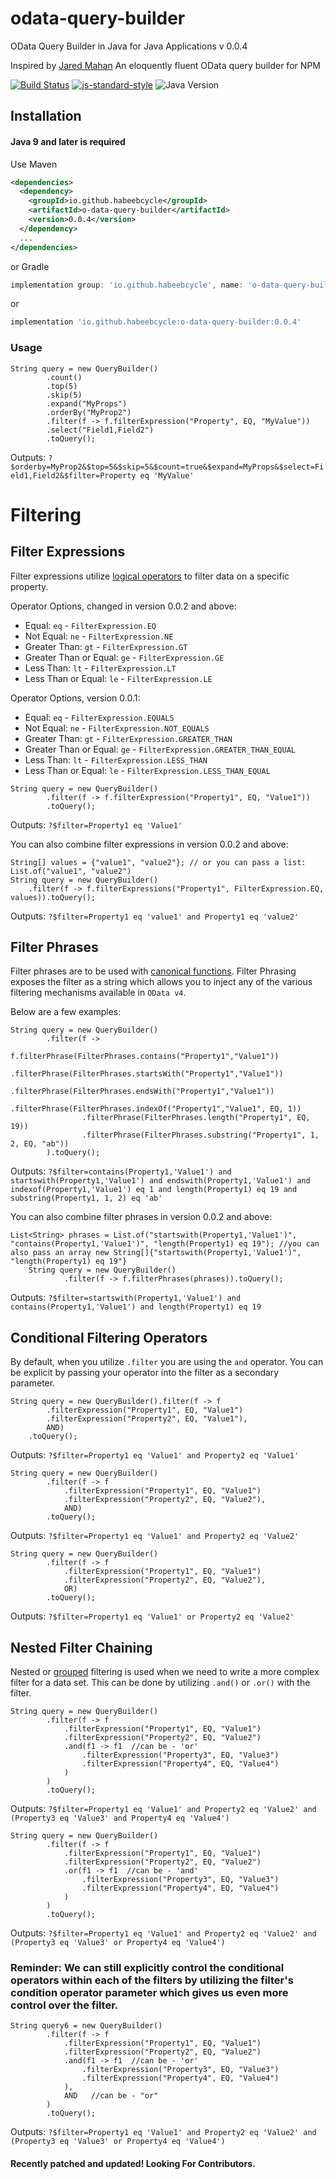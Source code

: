 # odata-query-builder
OData Query Builder in Java for Java Applications v 0.0.4

Inspired by [Jared Mahan](https://github.com/jaredmahan/odata-query-builder) An eloquently fluent OData query builder for NPM

[![Build Status](https://travis-ci.org/jaredmahan/angular-searchFilter.svg?branch=master)](https://travis-ci.org/jaredmahan/odata-query-builder)
[![js-standard-style](https://img.shields.io/badge/code%20style-standard-brightgreen.svg)](http://standardjs.com/)
![Java Version](https://img.shields.io/badge/java-%3E%3D%201.9-success)

## Installation
#### Java 9 and later is required

Use Maven
```xml
<dependencies>
  <dependency>
    <groupId>io.github.habeebcycle</groupId>
    <artifactId>o-data-query-builder</artifactId>
    <version>0.0.4</version>
  </dependency>
  ...
</dependencies>
```
or Gradle
```groovy
implementation group: 'io.github.habeebcycle', name: 'o-data-query-builder', version: '0.0.4'
```
or
```groovy
implementation 'io.github.habeebcycle:o-data-query-builder:0.0.4'
```

### Usage
```jshelllanguage
String query = new QueryBuilder()
        .count()
        .top(5)
        .skip(5)
        .expand("MyProps")
        .orderBy("MyProp2")
        .filter(f -> f.filterExpression("Property", EQ, "MyValue"))
        .select("Field1,Field2")
        .toQuery();
```

Outputs:
`?$orderby=MyProp2&$top=5&$skip=5&$count=true&$expand=MyProps&$select=Field1,Field2&$filter=Property eq 'MyValue'`

# Filtering

## Filter Expressions
Filter expressions utilize [logical operators](http://docs.oasis-open.org/odata/odata/v4.01/cs01/part2-url-conventions/odata-v4.01-cs01-part2-url-conventions.html#sec_LogicalOperatorExamples) to filter data on a specific property.

Operator Options, changed in version 0.0.2 and above:
- Equal: `eq` - `FilterExpression.EQ`
- Not Equal: `ne` - `FilterExpression.NE`
- Greater Than: `gt` - `FilterExpression.GT`
- Greater Than or Equal: `ge` - `FilterExpression.GE`
- Less Than: `lt` - `FilterExpression.LT`
- Less Than or Equal: `le` - `FilterExpression.LE`

Operator Options, version 0.0.1:
- Equal: `eq` - `FilterExpression.EQUALS`
- Not Equal: `ne` - `FilterExpression.NOT_EQUALS`
- Greater Than: `gt` - `FilterExpression.GREATER_THAN`
- Greater Than or Equal: `ge` - `FilterExpression.GREATER_THAN_EQUAL`
- Less Than: `lt` - `FilterExpression.LESS_THAN`
- Less Than or Equal: `le` - `FilterExpression.LESS_THAN_EQUAL`

```jshelllanguage
String query = new QueryBuilder()
        .filter(f -> f.filterExpression("Property1", EQ, "Value1"))
        .toQuery();
```
Outputs: `?$filter=Property1 eq 'Value1'`

You can also combine filter expressions in version 0.0.2 and above:

```jshelllanguage
String[] values = {"value1", "value2"}; // or you can pass a list:  List.of("value1", "value2")
String query = new QueryBuilder()
    .filter(f -> f.filterExpressions("Property1", FilterExpression.EQ, values)).toQuery();
```
Outputs: `?$filter=Property1 eq 'value1' and Property1 eq 'value2'`

## Filter Phrases
Filter phrases are to be used with [canonical functions](http://docs.oasis-open.org/odata/odata/v4.01/cs01/part2-url-conventions/odata-v4.01-cs01-part2-url-conventions.html#sec_CanonicalFunctions). Filter Phrasing exposes the filter as a string which allows you to inject any of the various filtering mechanisms available in `OData v4`.

Below are a few examples:

```jshelllanguage
String query = new QueryBuilder()
        .filter(f ->
            f.filterPhrase(FilterPhrases.contains("Property1","Value1"))
                .filterPhrase(FilterPhrases.startsWith("Property1","Value1"))
                .filterPhrase(FilterPhrases.endsWith("Property1","Value1"))
                .filterPhrase(FilterPhrases.indexOf("Property1","Value1", EQ, 1))
                .filterPhrase(FilterPhrases.length("Property1", EQ, 19))
                .filterPhrase(FilterPhrases.substring("Property1", 1, 2, EQ, "ab"))
        ).toQuery();
```
Outputs: `?$filter=contains(Property1,'Value1') and startswith(Property1,'Value1') and endswith(Property1,'Value1') and indexof(Property1,'Value1') eq 1 and length(Property1) eq 19 and substring(Property1, 1, 2) eq 'ab'`

You can also combine filter phrases in version 0.0.2 and above:

```jshelllanguage
List<String> phrases = List.of("startswith(Property1,'Value1')", "contains(Property1,'Value1')", "length(Property1) eq 19"); //you can also pass an array new String[]{"startswith(Property1,'Value1')", "length(Property1) eq 19"}
    String query = new QueryBuilder()
            .filter(f -> f.filterPhrases(phrases)).toQuery();
```
Outputs: `?$filter=startswith(Property1,'Value1') and contains(Property1,'Value1') and length(Property1) eq 19`

## Conditional Filtering Operators
By default, when you utilize `.filter` you are using the `and` operator. You can be explicit by passing your operator into the filter as a secondary parameter.
```jshelllanguage
String query = new QueryBuilder().filter(f -> f
        .filterExpression("Property1", EQ, "Value1")
        .filterExpression("Property2", EQ, "Value1"),
        AND)
    .toQuery();
```
Outputs: `?$filter=Property1 eq 'Value1' and Property2 eq 'Value1'`
```jshelllanguage
String query = new QueryBuilder()
        .filter(f -> f
            .filterExpression("Property1", EQ, "Value1")
            .filterExpression("Property2", EQ, "Value2"),
            AND)
        .toQuery();
```
Outputs: `?$filter=Property1 eq 'Value1' and Property2 eq 'Value2'`

```jshelllanguage
String query = new QueryBuilder()
        .filter(f -> f
            .filterExpression("Property1", EQ, "Value1")
            .filterExpression("Property2", EQ, "Value2"),
            OR)
        .toQuery();
```
Outputs: `?$filter=Property1 eq 'Value1' or Property2 eq 'Value2'`

## Nested Filter Chaining
Nested or [grouped](http://docs.oasis-open.org/odata/odata/v4.01/cs01/part2-url-conventions/odata-v4.01-cs01-part2-url-conventions.html#sec_Grouping) filtering is used when we need to write a more complex filter for a data set. This can be done by utilizing `.and()` or `.or()` with the filter.
```jshelllanguage
String query = new QueryBuilder()
        .filter(f -> f
            .filterExpression("Property1", EQ, "Value1")
            .filterExpression("Property2", EQ, "Value2")
            .and(f1 -> f1  //can be - 'or'
                .filterExpression("Property3", EQ, "Value3")
                .filterExpression("Property4", EQ, "Value4")
            )
        )
        .toQuery();
```
Outputs: `?$filter=Property1 eq 'Value1' and Property2 eq 'Value2' and (Property3 eq 'Value3' and Property4 eq 'Value4')`

```jshelllanguage
String query = new QueryBuilder()
        .filter(f -> f
            .filterExpression("Property1", EQ, "Value1")
            .filterExpression("Property2", EQ, "Value2")
            .or(f1 -> f1  //can be - 'and'
                .filterExpression("Property3", EQ, "Value3")
                .filterExpression("Property4", EQ, "Value4")
            )
        )
        .toQuery();
```
Outputs: `?$filter=Property1 eq 'Value1' and Property2 eq 'Value2' and (Property3 eq 'Value3' or Property4 eq 'Value4')`


### Reminder: We can still explicitly control the conditional operators within each of the filters by utilizing the filter's condition operator parameter which gives us even more control over the filter.
```jshelllanguage
String query6 = new QueryBuilder()
        .filter(f -> f
            .filterExpression("Property1", EQ, "Value1")
            .filterExpression("Property2", EQ, "Value2")
            .and(f1 -> f1  //can be - 'or'
                .filterExpression("Property3", EQ, "Value3")
                .filterExpression("Property4", EQ, "Value4")
            ),
            AND   //can be - "or"
        )
        .toQuery();
```
Outputs: `?$filter=Property1 eq 'Value1' and Property2 eq 'Value2' and (Property3 eq 'Value3' or Property4 eq 'Value4')`

#### Recently patched and updated! Looking For Contributors.

